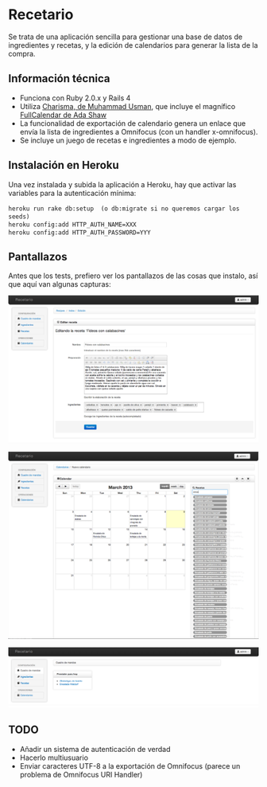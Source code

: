Recetario
=========

Se trata de una aplicación sencilla para gestionar una base de datos de ingredientes y recetas, y la edición de calendarios para generar la lista de la compra.

Información técnica
-------------------

* Funciona con Ruby 2.0.x y Rails 4
* Utiliza [Charisma, de Muhammad Usman](http://usman.it/themes/charisma/), que incluye el magnífico [FullCalendar de Ada Shaw](http://arshaw.com/fullcalendar/)
* La funcionalidad de exportación de calendario genera un enlace que envía la lista de ingredientes a Omnifocus (con un handler x-omnifocus).
* Se incluye un juego de recetas e ingredientes a modo de ejemplo.


Instalación en Heroku
---------------------

Una vez instalada y subida la aplicación a Heroku, hay que activar las variables para la autenticación mínima:

    heroku run rake db:setup  (o db:migrate si no queremos cargar los seeds)
    heroku config:add HTTP_AUTH_NAME=XXX
    heroku config:add HTTP_AUTH_PASSWORD=YYY

Pantallazos
-----------

Antes que los tests, prefiero ver los pantallazos de las cosas que instalo, así que aquí van algunas capturas:

![Edición de recetas](https://github.com/pantulis/recetario/blob/master/doc/screenshots/edicion_receta.png?raw=true "Edición de recetas")

![Edición de calendario](https://github.com/pantulis/recetario/blob/master/doc/screenshots/edicion_calendario.png?raw=true "Edición del calendario")

![Cuadro de mandos](https://github.com/pantulis/recetario/blob/master/doc/screenshots/panel_control.png?raw=true "¿Qué hay hoy para comer?")


TODO
----

* Añadir un sistema de autenticación de verdad
* Hacerlo multiusuario
* Enviar caracteres UTF-8 a la exportación de Omnifocus (parece un problema de Omnifocus URI Handler)

